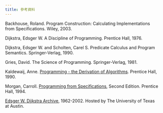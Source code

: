 ```yaml
---
title: 參考資料
---
```


Backhouse, Roland. Program Construction: Calculating Implementations from Specifications. Wiley, 2003.

Dijkstra, Edsger W. A Discipline of Programming. Prentice Hall, 1976.

Dijkstra, Edsger W. and Scholten, Carel S. Predicate Calculus and Program Semantics. Springer-Verlag, 1990.

Gries, David. The Science of Programming. Springer-Verlag, 1981.

Kaldewaij, Anne. [Programming - the Derivation of Algorithms](../assets/Kaldewaij.A1990.pdf). Prentice Hall, 1990.

Morgan, Carroll. [Programming from Specifications](https://www.cs.ox.ac.uk/publications/books/PfS/), Second Edition. Prentice Hall, 1994.


[Edsger W. Dijkstra Archive](https://www.cs.utexas.edu/users/EWD/), 1962-2002. Hosted by The University of Texas at Austin.
